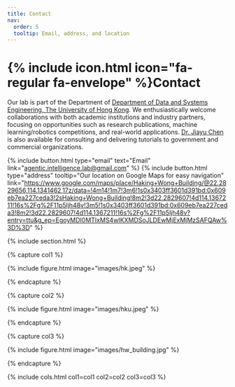 ```yaml
---
title: Contact
nav:
  order: 5
  tooltip: Email, address, and location
---
```


# {% include icon.html icon="fa-regular fa-envelope" %}Contact

Our lab is part of the Department of [Department of Data and Systems Engineering, The University of Hong Kong](https://www.dase.hku.hk/). We enthusiastically welcome collaborations with both academic institutions and industry partners, focusing on opportunities such as research publications, machine learning/robotics competitions, and real-world applications. [Dr. Jiayu Chen](https://agentic-intelligence-lab.org/members/jiayu-chen.html) is also available for consulting and delivering tutorials to government and commercial organizations.

{%
  include button.html
  type="email"
  text="Email"
  link="agentic.intelligence.lab@gmail.com"
%}
{%
  include button.html
  type="address"
  tooltip="Our location on Google Maps for easy navigation"
  link="https://www.google.com/maps/place/Haking+Wong+Building/@22.2829656,114.1341462,17z/data=!4m14!1m7!3m6!1s0x3403ff3601d391bd:0x609eb7ea227ceda3!2sHaking+Wong+Building!8m2!3d22.2829607!4d114.1367211!16s%2Fg%2F11p5ljh48v!3m5!1s0x3403ff3601d391bd:0x609eb7ea227ceda3!8m2!3d22.2829607!4d114.1367211!16s%2Fg%2F11p5ljh48v?entry=ttu&g_ep=EgoyMDI0MTIxMS4wIKXMDSoJLDEwMjExMjMzSAFQAw%3D%3D"
%}

{% include section.html %}

{% capture col1 %}

{%
  include figure.html
  image="images/hk.jpeg"
%}

{% endcapture %}

{% capture col2 %}

{%
  include figure.html
  image="images/hku.jpeg"
%}

{% endcapture %}

{% capture col3 %}

{%
  include figure.html
  image="images/hw_building.jpg"
%}

{% endcapture %}


{% include cols.html col1=col1 col2=col2 col3=col3 %}
